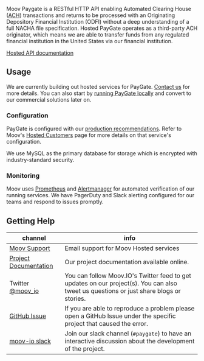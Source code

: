 Moov Paygate is a RESTful HTTP API enabling Automated Clearing House ([ACH](https://en.wikipedia.org/wiki/Automated_Clearing_House)) transactions and returns to be processed with an Originating Depository Financial Institution (ODFI) without a deep understanding of a full NACHA file specification. Hosted PayGate operates as a third-party ACH originator, which means we are able to transfer funds from any regulated financial institution in the United States via our financial institution.

[Hosted API documentation](https://api.moov.io/v1/)

## Usage

We are currently building out hosted services for PayGate. [Contact us](mailto:support@moov.io) for more details. You can also start by [running PayGate locally](https://github.com/moov-io/paygate) and convert to our commercial solutions later on.

### Configuration

PayGate is configured with our [production recommendations](https://github.com/moov-io/paygate/blob/master/docs/production.md#running-paygate-in-production). Refer to Moov's [Hosted Customers](https://docs.moov.io/customers/) page for more details on that service's configuration.

We use MySQL as the primary database for storage which is encrypted with industry-standard security.

### Monitoring

Moov uses [Prometheus](https://github.com/prometheus/prometheus) and [Alertmanager](https://github.com/prometheus/alertmanager) for automated verification of our running services. We have PagerDuty and Slack alerting configured for our teams and respond to issues promptly.

## Getting Help

 channel | info
 ------- | -------
 [Moov Support](mailto:support@moov.io) | Email support for Moov Hosted services
 [Project Documentation](https://docs.moov.io/paygate/) | Our project documentation available online.
 Twitter [@moov_io](https://twitter.com/moov_io) | You can follow Moov.IO's Twitter feed to get updates on our project(s). You can also tweet us questions or just share blogs or stories.
 [GitHub Issue](https://github.com/moov-io/paygate/issues) | If you are able to reproduce a problem please open a GitHub Issue under the specific project that caused the error.
 [moov-io slack](https://slack.moov.io/) | Join our slack channel (`#paygate`) to have an interactive discussion about the development of the project.
